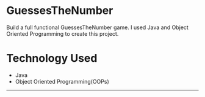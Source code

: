 # GuessesTheNumber
Build a full functional GuessesTheNumber game.
I used Java and Object Oriented Programming to create this project.

# Technology Used
- Java
- Object Oriented Programming(OOPs)
---
